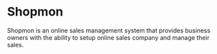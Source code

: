 # Shopmon
Shopmon is an online sales management system that provides business owners with the ability to setup online sales company and manage their sales.
